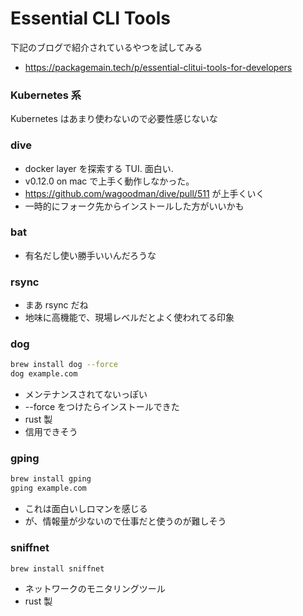 # Essential CLI Tools

下記のブログで紹介されているやつを試してみる

- https://packagemain.tech/p/essential-clitui-tools-for-developers

### Kubernetes 系
Kubernetes はあまり使わないので必要性感じないな

### dive
- docker layer を探索する TUI. 面白い.  
- v0.12.0 on mac で上手く動作しなかった。
- https://github.com/wagoodman/dive/pull/511 が上手くいく
- 一時的にフォーク先からインストールした方がいいかも

### bat
- 有名だし使い勝手いいんだろうな

### rsync
- まあ rsync だね
- 地味に高機能で、現場レベルだとよく使われてる印象

### dog 
```bash
brew install dog --force
dog example.com
```
- メンテナンスされてないっぽい
- --force をつけたらインストールできた
- rust 製
- 信用できそう

### gping
```bash
brew install gping
gping example.com
```
- これは面白いしロマンを感じる
- が、情報量が少ないので仕事だと使うのが難しそう

### sniffnet
```bash
brew install sniffnet
```

- ネットワークのモニタリングツール
- rust 製
